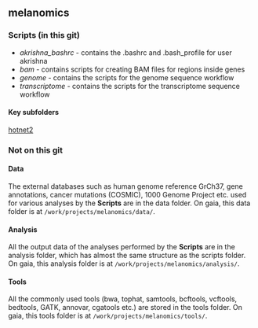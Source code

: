 ## melanomics

### Scripts (in this git)
 * *akrishna_bashrc* - contains the .bashrc and .bash_profile for user akrishna
 * *bam* - contains scripts for creating BAM files for regions inside genes
 * *genome* - contains the scripts for the genome sequence workflow
 * *transcriptome* - contains the scripts for the transcriptome sequence workflow

#### Key subfolders
[hotnet2](genome/variants2/hotnet2)


### Not on this git

#### Data
The external databases such as human genome reference GrCh37, gene annotations, cancer mutations (COSMIC), 1000 Genome Project etc. used for various analyses by the **Scripts** are in the data folder. On gaia, this data folder is at	```/work/projects/melanomics/data/```.

#### Analysis

All the output data of the analyses performed by the **Scripts** are in the analysis folder, which has almost the same structure as the scripts folder. On gaia, this analysis folder is at ```/work/projects/melanomics/analysis/```.


#### Tools

All the commonly used tools (bwa, tophat, samtools, bcftools, vcftools, bedtools, GATK, annovar, cgatools etc.) are stored in the tools folder. On gaia, this tools folder is at ```/work/projects/melanomics/tools/```.

